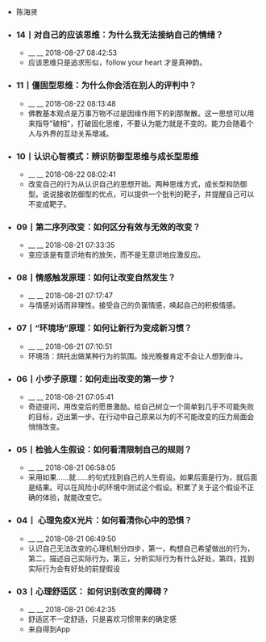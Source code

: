 - 陈海贤
- ### 14丨对自己的应该思维：为什么我无法接纳自己的情绪？
    - __ __ 2018-08-27 08:42:53
    - 应该思维只是追求形似，follow your heart 才是真神韵。
- ### 11丨僵固型思维：为什么你会活在别人的评判中？
    - __ __ 2018-08-22 08:13:48
    - 佛教基本观点是万事万物不过是因缘作用下的刹那聚散。这一思想可以用来指导"破相"，打破固化思维，不要认为能力就是不变的。能力会随着个人与外界的互动关系增减。
- ### 10丨认识心智模式：辨识防御型思维与成长型思维
    - __ __ 2018-08-22 08:02:41
    - 改变自己的行为从认识自己的思想开始。两种思维方式，成长型和防御型。说说接收防御型的优点，可以提供一个批判的靶子，并提醒自己可以不变成靶子。
- ### 09丨第二序列改变：如何区分有效与无效的改变？
    - __ __ 2018-08-21 07:33:35
    - 变应该是有意识地有的放矢，而不是无意识地应激反应。
- ### 08丨情感触发原理：如何让改变自然发生？
    - __ __ 2018-08-21 07:17:47
    - 与情感对话而非理性。接受自己的负面情感，唤起自己的积极情感。
- ### 07丨“环境场”原理：如何让新行为变成新习惯？
    - __ __ 2018-08-21 07:10:51
    - 环境场：烘托出做某种行为的氛围。烛光晚餐肯定不会让人想到奋斗。
- ### 06丨小步子原理：如何走出改变的第一步？
    - __ __ 2018-08-21 07:05:41
    - 奇迹提问，用改变后的愿景激励。给自己树立一个简单到几乎不可能失败的目标，迈出第一步。在行动中自己原来以为的不可能改变的压力局面会悄悄改变。
- ### 05丨检验人生假设：如何看清限制自己的规则？
    - __ __ 2018-08-21 06:58:05
    - 采用如果……就……的句式找到自己的人生假设。如果后面是行为，就后面是结果。可以在风险小的环境中测试这个假设。积累了关于这个假设不正确的体验，就能改变它。
- ### 04丨 心理免疫X光片：如何看清你心中的恐惧？
    - __ __ 2018-08-21 06:49:50
    - 认识自己无法改变的心理机制分四步，第一，构想自己希望做出的行为，第二，描述自己实际行为，第三，分析实际行为有什么好处，第四，找到实际行为会有好处的前提假设
- ### 03丨心理舒适区： 如何识别改变的障碍？
    - __ __ 2018-08-21 06:42:35
    - 舒适区不一定舒适，只是喜欢习惯带来的确定感
    - 来自得到App
